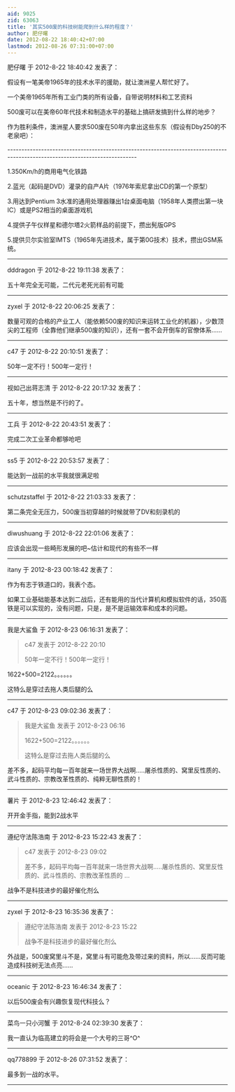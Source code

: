 ```yaml
---
aid: 9025
zid: 63063
title: '其实500废的科技树能爬到什么样的程度？'
author: 肥仔曙
date: 2012-08-22 18:40:42+07:00
lastmod: 2012-08-26 07:31:00+07:00
---
```


肥仔曙 于 2012-8-22 18:40:42 发表了：

假设有一笔美帝1965年的技术水平的援助，就让澳洲星人帮忙好了。

一个美帝1965年所有工业门类的所有设备，自带说明材料和工艺资料

500废可以在美帝60年代技术和制造水平的基础上搞研发搞到什么样的地步？

作为胜利条件，澳洲星人要求500废在50年内拿出这些东东（假设有Dby250的不老泉吧）：

\-\-\--------------------------------------------------------------------------------------------------------------------------

1.350Km/h的商用电气化铁路

2.蓝光（起码是DVD）灌录的自产A片（1976年索尼拿出CD的第一个原型）

3.用达到Pentium 3水准的通用处理器赚出1台桌面电脑（1958年人类攒出第一块IC）或是PS2相当的桌面游戏机

4.提供子午仪样星和德尔塔2火箭样品的前提下，攒出髡版GPS

5.提供贝尔实验室IMTS（1965年先进技术，属于第0G技术）技术，攒出GSM系统。

---------

dddragon 于 2012-8-22 19:11:38 发表了：

五十年完全无可能，二代元老死光前有可能

---------

zyxel 于 2012-8-22 20:06:25 发表了：

数量可观的合格的产业工人（能依赖500废的知识来运转工业化的机器），少数顶尖的工程师（全靠他们继承500废的知识），还有一套不会开倒车的官僚体系……

---------

c47 于 2012-8-22 20:10:51 发表了：

50年一定不行！500年一定行！

---------

视如己出蒋志清 于 2012-8-22 20:17:32 发表了：

五十年，想当然是不行的了。

---------

工兵 于 2012-8-22 20:43:51 发表了：

完成二次工业革命都够呛吧

---------

ss5 于 2012-8-22 20:53:57 发表了：

能达到一战前的水平我就很满足啦

---------

schutzstaffel 于 2012-8-22 21:03:33 发表了：

第二条完全无压力，500废当初穿越的时候就带了DV和刻录机的

---------

diwushuang 于 2012-8-22 22:01:06 发表了：

应该会出现一些畸形发展的吧~估计和现代的有些不一样

---------

itany 于 2012-8-23 00:18:42 发表了：

作为有志于铁道口的，我表个态。

如果工业基础能基本达到二战后，还有能用的当代计算机和模拟软件的话，350高铁是可以实现的，没有问题，只是，是不是运输效率和成本的问题。

---------

我是大鲨鱼 于 2012-8-23 06:16:31 发表了：

> c47 发表于 2012-8-22 20:10
> 
> 50年一定不行！500年一定行！



1622+500=2122。。。。。。

这特么是穿过去拖人类后腿的么

---------

c47 于 2012-8-23 09:02:36 发表了：

> 我是大鲨鱼 发表于 2012-8-23 06:16
> 
> 1622+500=2122。。。。。。
> 
> 这特么是穿过去拖人类后腿的么



差不多，起码平均每一百年就来一场世界大战啊.....屠杀性质的、窝里反性质的、武斗性质的、宗教改革性质的、纯粹无聊性质的！

---------

薯片 于 2012-8-23 12:46:42 发表了：

开开金手指，能到2战水平

---------

遵纪守法陈浩南 于 2012-8-23 15:22:43 发表了：

> c47 发表于 2012-8-23 09:02
> 
> 差不多，起码平均每一百年就来一场世界大战啊.....屠杀性质的、窝里反性质的、武斗性质的、宗教改革性质的 ...



战争不是科技进步的最好催化剂么

---------

zyxel 于 2012-8-23 16:35:36 发表了：

> 遵纪守法陈浩南 发表于 2012-8-23 15:22
> 
> 战争不是科技进步的最好催化剂么



外战是，500废窝里斗不是，窝里斗有可能危及带过来的资料，所以……反而可能造成科技树无法点亮……

---------

oceanic 于 2012-8-23 16:46:34 发表了：

以后500废会有兴趣恢复现代科技么？

---------

菜鸟一只小河蟹 于 2012-8-24 02:39:30 发表了：

我一直认为临高建立的将会是一个大号的三哥^O^

---------

qq778899 于 2012-8-26 07:31:52 发表了：

最多到一战的水平。

---------

